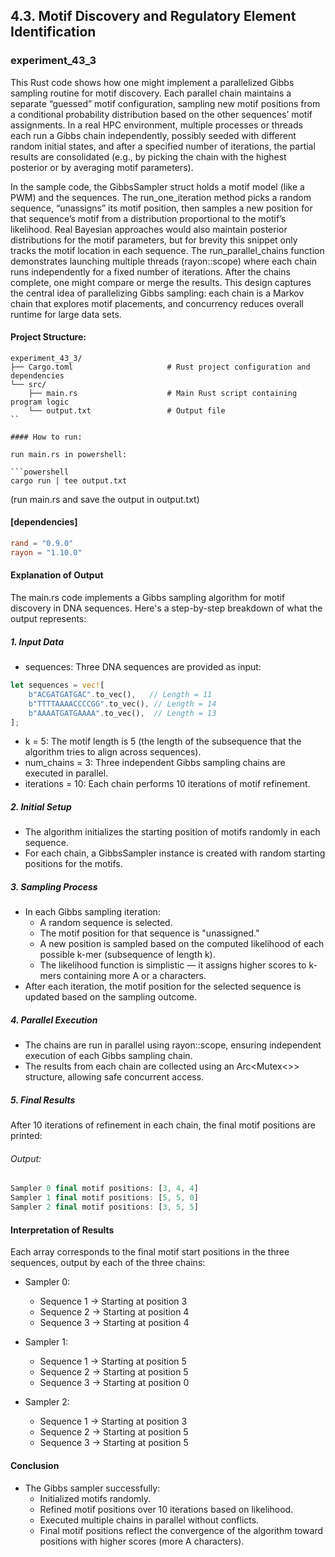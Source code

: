 ## 4.3. Motif Discovery and Regulatory Element Identification

### experiment_43_3

This Rust code shows how one might implement a parallelized Gibbs sampling routine for motif discovery. Each parallel chain maintains a separate “guessed” motif configuration, sampling new motif positions from a conditional probability distribution based on the other sequences’ motif assignments. In a real HPC environment, multiple processes or threads each run a Gibbs chain independently, possibly seeded with different random initial states, and after a specified number of iterations, the partial results are consolidated (e.g., by picking the chain with the highest posterior or by averaging motif parameters).

In the sample code, the GibbsSampler struct holds a motif model (like a PWM) and the sequences. The run_one_iteration method picks a random sequence, “unassigns” its motif position, then samples a new position for that sequence’s motif from a distribution proportional to the motif’s likelihood. Real Bayesian approaches would also maintain posterior distributions for the motif parameters, but for brevity this snippet only tracks the motif location in each sequence. The run_parallel_chains function demonstrates launching multiple threads (rayon::scope) where each chain runs independently for a fixed number of iterations. After the chains complete, one might compare or merge the results. This design captures the central idea of parallelizing Gibbs sampling: each chain is a Markov chain that explores motif placements, and concurrency reduces overall runtime for large data sets.

#### Project Structure:

```plaintext
experiment_43_3/
├── Cargo.toml                     # Rust project configuration and dependencies
└── src/
    ├── main.rs                    # Main Rust script containing program logic
    └── output.txt                 # Output file
``

#### How to run:

run main.rs in powershell:

```powershell
cargo run | tee output.txt
```
(run main.rs and save the output in output.txt)

#### [dependencies]

```toml
rand = "0.9.0"
rayon = "1.10.0"
```

#### Explanation of Output
The main.rs code implements a Gibbs sampling algorithm for motif discovery in DNA sequences. Here's a step-by-step breakdown of what the output represents:

##### 1. Input Data

* sequences: Three DNA sequences are provided as input:
```rust
let sequences = vec![
    b"ACGATGATGAC".to_vec(),   // Length = 11
    b"TTTTAAAACCCCGG".to_vec(), // Length = 14
    b"AAAATGATGAAAA".to_vec(),  // Length = 13
];
```

* k = 5: The motif length is 5 (the length of the subsequence that the algorithm tries to align across sequences).
* num_chains = 3: Three independent Gibbs sampling chains are executed in parallel.
* iterations = 10: Each chain performs 10 iterations of motif refinement.

##### 2. Initial Setup

* The algorithm initializes the starting position of motifs randomly in each sequence.
* For each chain, a GibbsSampler instance is created with random starting positions for the motifs.

##### 3. Sampling Process

* In each Gibbs sampling iteration:
  * A random sequence is selected.
  * The motif position for that sequence is "unassigned."
  * A new position is sampled based on the computed likelihood of each possible k-mer (subsequence of length k).
  * The likelihood function is simplistic — it assigns higher scores to k-mers containing more A or a characters.
* After each iteration, the motif position for the selected sequence is updated based on the sampling outcome.

##### 4. Parallel Execution

* The chains are run in parallel using rayon::scope, ensuring independent execution of each Gibbs sampling chain.
* The results from each chain are collected using an Arc<Mutex<>> structure, allowing safe concurrent access.

##### 5. Final Results

After 10 iterations of refinement in each chain, the final motif positions are printed:

###### Output:

```rust
Sampler 0 final motif positions: [3, 4, 4]
Sampler 1 final motif positions: [5, 5, 0]
Sampler 2 final motif positions: [3, 5, 5]
```

#### Interpretation of Results
Each array corresponds to the final motif start positions in the three sequences, output by each of the three chains:

* Sampler 0:

  * Sequence 1 → Starting at position 3
  * Sequence 2 → Starting at position 4
  * Sequence 3 → Starting at position 4

* Sampler 1:

  * Sequence 1 → Starting at position 5
  * Sequence 2 → Starting at position 5
  * Sequence 3 → Starting at position 0

* Sampler 2:

  * Sequence 1 → Starting at position 3
  * Sequence 2 → Starting at position 5
  * Sequence 3 → Starting at position 5

#### Conclusion
* The Gibbs sampler successfully:
  * Initialized motifs randomly.
  * Refined motif positions over 10 iterations based on likelihood.
  * Executed multiple chains in parallel without conflicts.
  * Final motif positions reflect the convergence of the algorithm toward positions with higher scores (more A characters).
